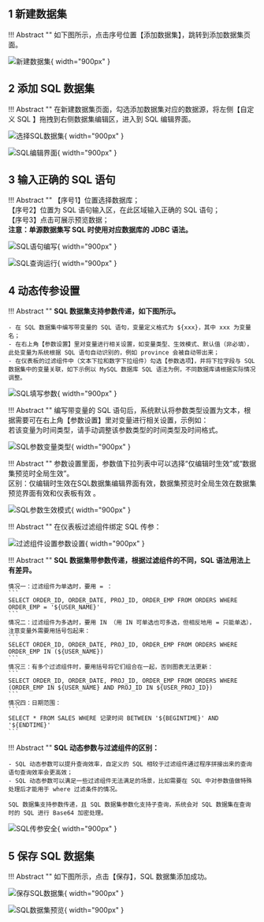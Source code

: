 ## 1 新建数据集!!! Abstract ""    如下图所示，点击序号位置【添加数据集】，跳转到添加数据集页面。![新建数据集](../../img/dataset_configuration/新建数据集.png){ width="900px" }## 2 添加 SQL 数据集!!! Abstract ""    在新建数据集页面，勾选添加数据集对应的数据源，将左侧【自定义 SQL 】拖拽到右侧数据集编辑区，进入到 SQL 编辑界面。![选择SQL数据集](../../img/dataset_configuration/选择SQL数据集.png){ width="900px" }![SQL编辑界面](../../img/dataset_configuration/SQL编辑界面.png){ width="900px" }## 3 输入正确的 SQL 语句!!! Abstract ""    【序号1】位置选择数据库；      【序号2】位置为 SQL 语句输入区，在此区域输入正确的 SQL 语句；      【序号3】点击可展示预览数据；      **注意：单源数据集写 SQL 时使用对应数据库的 JDBC 语法。**![SQL语句编写](../../img/dataset_configuration/SQL语句编写.png){ width="900px" }![SQL查询运行](../../img/dataset_configuration/SQL查询运行.png){ width="900px" }## 4 动态传参设置!!! Abstract ""    **SQL 数据集支持参数传递，如下图所示。**    - 在 SQL 数据集中编写带变量的 SQL 语句，变量定义格式为 ${xxx}，其中 xxx 为变量名；      - 在右上角【参数设置】里对变量进行相关设置，如变量类型、生效模式、默认值（非必填），此处变量为系统根据 SQL 语句自动识别的，例如 province 会被自动带出来；    - 在仪表板的过滤组件中（文本下拉和数字下拉组件）勾选【参数选项】，并将下拉字段与 SQL 数据集中的变量关联，如下示例以 MySQL 数据库 SQL 语法为例，不同数据库请根据实际情况调整。![SQL填写参数](../../img/dataset_configuration/SQL填写参数.png){ width="900px" }!!! Abstract ""    编写带变量的 SQL 语句后，系统默认将参数类型设置为文本，根据需要可在右上角【参数设置】里对变量进行相关设置，示例如：      若该变量为时间类型，请手动调整该参数类型的时间类型及时间格式。![SQL参数变量类型](../../img/dataset_configuration/SQL参数变量类型.png){ width="900px" }!!! Abstract ""    参数设置里面，参数值下拉列表中可以选择“仅编辑时生效”或“数据集预览时全局生效”。       区别：仅编辑时生效在SQL数据集编辑界面有效，数据集预览时全局生效在数据集预览界面有效和仪表板有效 。![SQL参数生效模式](../../img/dataset_configuration/SQL参数生效模式.png){ width="900px" }!!! Abstract ""    在仪表板过滤组件绑定 SQL 传参：![过滤组件设置参数设置](../../img/dataset_configuration/过滤组件设置参数.png){ width="900px" }!!! Abstract ""    **SQL 数据集带参数传递，根据过滤组件的不同，SQL 语法用法上有差异。**          情况一：过滤组件为单选时，要用 = ：    ```    SELECT ORDER_ID, ORDER_DATE, PROJ_ID, ORDER_EMP FROM ORDERS WHERE ORDER_EMP = '${USER_NAME}'    ```    情况二：过滤组件为多选时，要用 IN （用 IN 可单选也可多选，但相反地用 = 只能单选），注意变量外需要用括号包起来：    ```    SELECT ORDER_ID, ORDER_DATE, PROJ_ID, ORDER_EMP FROM ORDERS WHERE ORDER_EMP IN (${USER_NAME})      ```    情况三：有多个过滤组件时，要用括号将它们组合在一起，否则图表无法更新：    ```    SELECT ORDER_ID, ORDER_DATE, PROJ_ID, ORDER_EMP FROM ORDERS WHERE (ORDER_EMP IN ${USER_NAME} AND PROJ_ID IN ${USER_PROJ_ID})    ```    情况四：日期范围：    ```    SELECT * FROM SALES WHERE 记录时间 BETWEEN '${BEGINTIME}' AND '${ENDTIME}'    ```!!! Abstract ""    **SQL 动态参数与过滤组件的区别：**       - SQL 动态参数可以提升查询效率，自定义的 SQL 相较于过滤组件通过程序拼接出来的查询语句查询效率会更高效；      - SQL 动态参数可以满足一些过滤组件无法满足的场景，比如需要在 SQL 中对参数值做特殊处理后才能用于 where 过滤条件的情况。        SQL 数据集支持参数传递，且 SQL 数据集参数化支持子查询，系统会对 SQL 数据集在查询时的 SQL 进行 Base64 加密处理。![SQL传参安全](../../img/dataset_configuration/SQL传参安全.png){ width="900px" }## 5 保存 SQL 数据集!!! Abstract ""    如下图所示，点击【保存】，SQL 数据集添加成功。![保存SQL数据集](../../img/dataset_configuration/保存SQL数据集.png){ width="900px" }![SQL数据集预览](../../img/dataset_configuration/SQL数据集预览.png){ width="900px" }